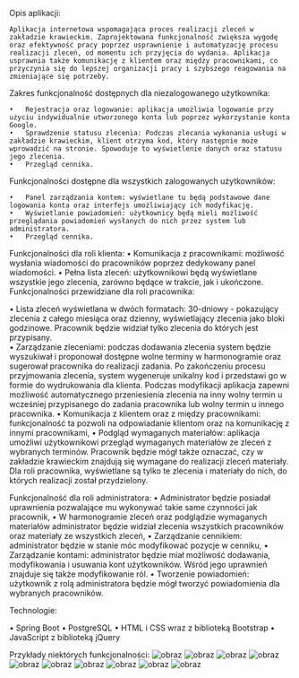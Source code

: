 Opis aplikacji:
```
Aplikacja internetowa wspomagająca proces realizacji zleceń w zakładzie krawieckim. Zaprojektowana funkcjonalność zwiększa wygodę oraz efektywność pracy poprzez usprawnienie i automatyzację procesu realizacji zleceń, od momentu ich przyjęcia do wydania. Aplikacja usprawnia także komunikację z klientem oraz między pracownikami, co przyczynia się do lepszej organizacji pracy i szybszego reagowania na zmieniające się potrzeby.
```

Zakres funkcjonalność dostępnych dla niezalogowanego użytkownika:
```
•	Rejestracja oraz logowanie: aplikacja umożliwia logowanie przy użyciu indywidualnie utworzonego konta lub poprzez wykorzystanie konta Google.
•	Sprawdzenie statusu zlecenia: Podczas zlecania wykonania usługi w zakładzie krawieckim, klient otrzyma kod, który następnie może wprowadzić na stronie. Spowoduje to wyświetlenie danych oraz statusu jego zlecenia.
•	Przegląd cennika.
```
Funkcjonalności dostępne dla wszystkich zalogowanych użytkowników:
```
•	Panel zarządzania kontem: wyświetlane tu będą podstawowe dane logowania konta oraz interfejs umożliwiający ich modyfikację.
•	Wyświetlanie powiadomień: użytkownicy będą mieli możliwość przeglądania powiadomień wysłanych do nich przez system lub administratora.
•	Przegląd cennika.
```
Funkcjonalności dla roli klienta:
•	Komunikacja z pracownikami: możliwość wysłania wiadomości do pracowników poprzez dedykowany panel wiadomości.
•	Pełna lista zleceń: użytkownikowi będą wyświetlane wszystkie jego zlecenia, zarówno będące w trakcie, jak i ukończone.
Funkcjonalności przewidziane dla roli pracownika: 

•	Lista zleceń wyświetlana w dwóch formatach: 30-dniowy - pokazujący zlecenia z całego miesiąca oraz dzienny, wyświetlający zlecenia jako bloki godzinowe. Pracownik będzie widział tylko zlecenia do których jest przypisany.  
•	Zarządzanie zleceniami: podczas dodawania zlecenia system będzie wyszukiwał i proponował dostępne wolne terminy w harmonogramie oraz sugerował pracownika do realizacji zadania. Po zakończeniu procesu przyjmowania zlecenia, system wygeneruje unikalny kod i przedstawi go w formie do wydrukowania dla klienta. Podczas modyfikacji aplikacja zapewni możliwość automatycznego przeniesienia zlecenia na inny wolny termin u wcześniej przypisanego do zadania pracownika lub wolny termin u innego pracownika.
•	Komunikacja z klientem oraz z między pracownikami: funkcjonalność ta pozwoli na odpowiadanie klientom oraz na komunikację z innymi pracownikami,
•	Podgląd wymaganych materiałów: aplikacja umożliwi użytkownikowi przegląd wymaganych materiałów ze zleceń z wybranych terminów. Pracownik będzie mógł także oznaczać, czy w zakładzie krawieckim znajdują się wymagane do realizacji zleceń materiały. Dla roli pracownika, wyświetlane są tylko te zlecenia i materiały do nich, do których realizacji został przydzielony.

Funkcjonalność dla roli administratora:
•	Administrator będzie posiadał uprawnienia pozwalające mu wykonywać takie same czynności jak pracownik,
•	W harmonogramie zleceń oraz podglądzie wymaganych materiałów administrator będzie widział zlecenia wszystkich pracowników oraz materiały ze wszystkich zleceń,
•	Zarządzanie cennikiem: administrator będzie w stanie móc modyfikować pozycje w cenniku,
•	Zarządzanie kontami: administrator będzie miał możliwość dodawania, modyfikowania i usuwania kont użytkowników. Wśród jego uprawnień znajduje się także modyfikowanie ról.
•	Tworzenie powiadomień: użytkownik z rolą administratora będzie mógł tworzyć powiadomienia dla wybranych pracowników.  

Technologie:

•	Spring Boot
•	PostgreSQL
•	HTML i CSS wraz z biblioteką Bootstrap
•	JavaScript z biblioteką jQuery

Przykłady niektórych funkcjonalności:
![obraz](https://github.com/LBolechow/Praca-dyplomowa/assets/110845720/50017498-7796-4f5d-8ab3-6e08478e2360)
![obraz](https://github.com/LBolechow/Praca-dyplomowa/assets/110845720/22b5baa6-a3b4-42c4-b64e-0911d0132694)
![obraz](https://github.com/LBolechow/Praca-dyplomowa/assets/110845720/2622900c-389c-422e-853a-5aac370f9c5e)
![obraz](https://github.com/LBolechow/Praca-dyplomowa/assets/110845720/e975d272-a02d-4b5d-b077-4bae04ff6142)
![obraz](https://github.com/LBolechow/Praca-dyplomowa/assets/110845720/0bdc7a31-4fac-4967-9d42-fac52069fb09)
![obraz](https://github.com/LBolechow/Praca-dyplomowa/assets/110845720/cb0617a0-bfbc-4a1a-9a3c-5e266f13ae7d)
![obraz](https://github.com/LBolechow/Praca-dyplomowa/assets/110845720/43edc462-3a6e-4990-9505-2a1703c0a603)
![obraz](https://github.com/LBolechow/Praca-dyplomowa/assets/110845720/528bcaad-4935-4b1a-9fb3-be13da4303cc)
![obraz](https://github.com/LBolechow/Praca-dyplomowa/assets/110845720/4aae8c7b-5ab4-4cf8-ad99-d26edbfc948e)
![obraz](https://github.com/LBolechow/Praca-dyplomowa/assets/110845720/19147a31-73b2-441e-9fb1-633f3f9f8715)




